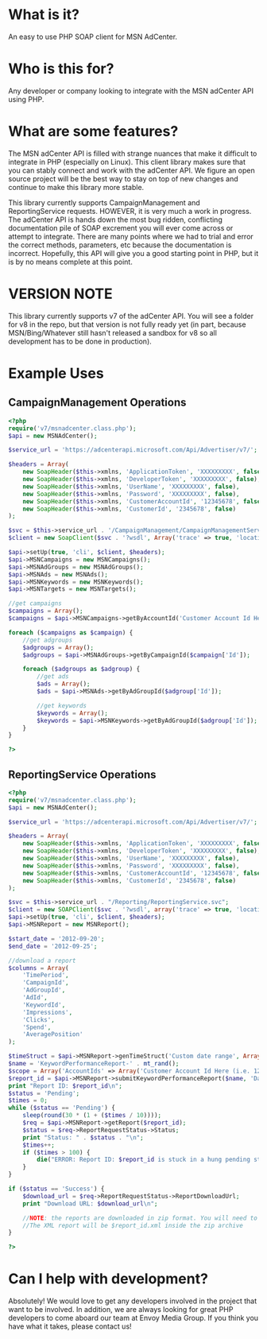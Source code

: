 What is it?
===========

An easy to use PHP SOAP client for MSN AdCenter.

Who is this for?
================

Any developer or company looking to integrate with the MSN adCenter API using PHP.

What are some features?
=======================

The MSN adCenter API is filled with strange nuances that make it difficult to integrate in PHP (especially on Linux). This client library makes sure that you can stably connect and work with the adCenter API. We figure an open source project will be the best way to stay on top of new changes and continue to make this library more stable.

This library currently supports CampaignManagement and ReportingService requests. HOWEVER, it is very much a work in progress. The adCenter API is hands down the most bug ridden, conflicting documentation pile of SOAP excrement you will ever come across or attempt to integrate. There are many points where we had to trial and error the correct methods, parameters, etc because the documentation is incorrect. Hopefully, this API will give you a good starting point in PHP, but it is by no means complete at this point.

VERSION NOTE
============

This library currently supports v7 of the adCenter API. You will see a folder for v8 in the repo, but that version is not fully ready yet (in part, because MSN/Bing/Whatever still hasn't released a sandbox for v8 so all development has to be done in production).

Example Uses
============

CampaignManagement Operations
-----------------------------

```php
<?php
require('v7/msnadcenter.class.php');
$api = new MSNAdCenter();

$service_url = 'https://adcenterapi.microsoft.com/Api/Advertiser/v7/';

$headers = Array(
    new SoapHeader($this->xmlns, 'ApplicationToken', 'XXXXXXXXX', false),
    new SoapHeader($this->xmlns, 'DeveloperToken', 'XXXXXXXXX', false), //set this to whatever you set ApplicationToken to
    new SoapHeader($this->xmlns, 'UserName', 'XXXXXXXXX', false),
    new SoapHeader($this->xmlns, 'Password', 'XXXXXXXXX', false),
    new SoapHeader($this->xmlns, 'CustomerAccountId', '12345678', false),
    new SoapHeader($this->xmlns, 'CustomerId', '2345678', false)
);

$svc = $this->service_url . '/CampaignManagement/CampaignManagementService.svc';
$client = new SoapClient($svc . '?wsdl', Array('trace' => true, 'location' => $svc));

$api->setUp(true, 'cli', $client, $headers);
$api->MSNCampaigns = new MSNCampaigns();
$api->MSNAdGroups = new MSNAdGroups();
$api->MSNAds = new MSNAds();
$api->MSNKeywords = new MSNKeywords();
$api->MSNTargets = new MSNTargets();

//get campaigns
$campaigns = Array();
$campaigns = $api->MSNCampaigns->getByAccountId('Customer Account Id Here (i.e. 12345678)');

foreach ($campaigns as $campaign) {
    //get adgroups
    $adgroups = Array();
    $adgroups = $api->MSNAdGroups->getByCampaignId($campaign['Id']);

    foreach ($adgroups as $adgroup) {
        //get ads
        $ads = Array();
        $ads = $api->MSNAds->getByAdGroupId($adgroup['Id']);

        //get keywords
        $keywords = Array();
        $keywords = $api->MSNKeywords->getByAdGroupId($adgroup['Id']);
    }
}

?>
```

ReportingService Operations
-----------------------------

```php
<?php
require('v7/msnadcenter.class.php');
$api = new MSNAdCenter();

$service_url = 'https://adcenterapi.microsoft.com/Api/Advertiser/v7/';

$headers = Array(
    new SoapHeader($this->xmlns, 'ApplicationToken', 'XXXXXXXXX', false),
    new SoapHeader($this->xmlns, 'DeveloperToken', 'XXXXXXXXX', false), //set this to whatever you set ApplicationToken to
    new SoapHeader($this->xmlns, 'UserName', 'XXXXXXXXX', false),
    new SoapHeader($this->xmlns, 'Password', 'XXXXXXXXX', false),
    new SoapHeader($this->xmlns, 'CustomerAccountId', '12345678', false),
    new SoapHeader($this->xmlns, 'CustomerId', '2345678', false)
);

$svc = $this->service_url . "/Reporting/ReportingService.svc";
$client = new SOAPClient($svc . '?wsdl', array('trace' => true, 'location' => $svc));
$api->setUp(true, 'cli', $client, $headers);
$api->MSNReport = new MSNReport();

$start_date = '2012-09-20';
$end_date = '2012-09-25';

//download a report
$columns = Array(
    'TimePeriod',
    'CampaignId',
    'AdGroupId',
    'AdId',
    'KeywordId',
    'Impressions',
    'Clicks',
    'Spend',
    'AveragePosition'
);

$timeStruct = $api->MSNReport->genTimeStruct('Custom date range', Array('from' => $start_date, 'to' => $end_date));
$name = 'KeywordPerformanceReport-' . mt_rand();
$scope = Array('AccountIds' => Array('Customer Account Id Here (i.e. 12345678)'));
$report_id = $api->MSNReport->submitKeywordPerformanceReport($name, 'Daily', $scope, $timeStruct, $columns);
print "Report ID: $report_id\n";
$status = 'Pending';
$times = 0;
while ($status == 'Pending') {
    sleep(round(30 * (1 + ($times / 10))));
    $req = $api->MSNReport->getReport($report_id);
    $status = $req->ReportRequestStatus->Status;
    print "Status: " . $status . "\n";
    $times++;
    if ($times > 100) {
        die("ERROR: Report ID: $report_id is stuck in a hung pending state\n");
    }
}

if ($status == 'Success') {
    $download_url = $req->ReportRequestStatus->ReportDownloadUrl;
    print "Download URL: $download_url\n";

    //NOTE: the reports are downloaded in zip format. You will need to uncompress them to get at the XML report returned.
    //The XML report will be $report_id.xml inside the zip archive
}

?>
```

Can I help with development?
============================

Absolutely! We would love to get any developers involved in the project that want to be involved. In addition, we are always looking for great PHP developers to come aboard our team at Envoy Media Group. If you think you have what it takes, please contact us!